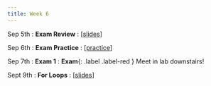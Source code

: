 ```yaml
---
title: Week 6
---
```


Sep 5th
: **Exam Review**
  : [[slides](https://docs.google.com/presentation/d/1NC1T_IpOPiTPs7Ut8wASJFuLu4gQqOsz/edit?usp=sharing&ouid=114310739312164916072&rtpof=true&sd=true)]

Sep 6th
: **Exam Practice**
  : [[practice](https://edstem.org/us/courses/24414/lessons/44105/slides/254965)]

Sep 7th
: **Exam 1**
: **Exam**{: .label .label-red } Meet in lab downstairs!

Sept 9th
: **For Loops**
  : [[slides](#)]
